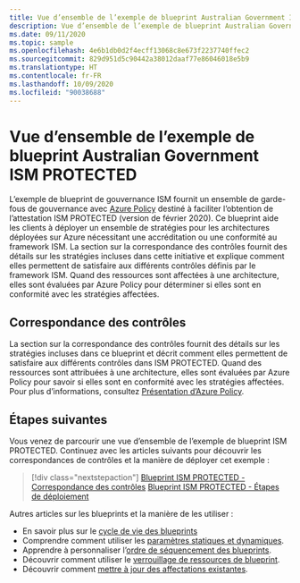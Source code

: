```yaml
---
title: Vue d’ensemble de l’exemple de blueprint Australian Government ISM PROTECTED
description: Vue d’ensemble de l’exemple de blueprint Australian Government ISM PROTECTED. Cet exemple de blueprint aide les clients à évaluer des contrôles ISM PROTECTED spécifiques.
ms.date: 09/11/2020
ms.topic: sample
ms.openlocfilehash: 4e6b1db0d2f4ecff13068c8e673f2237740ffec2
ms.sourcegitcommit: 829d951d5c90442a38012daaf77e86046018e5b9
ms.translationtype: HT
ms.contentlocale: fr-FR
ms.lasthandoff: 10/09/2020
ms.locfileid: "90038688"
---
```

# <a name="overview-of-the-australian-government-ism-protected-blueprint-sample"></a>Vue d’ensemble de l’exemple de blueprint Australian Government ISM PROTECTED

L’exemple de blueprint de gouvernance ISM fournit un ensemble de garde-fous de gouvernance avec [Azure Policy](../../../policy/overview.md) destiné à faciliter l’obtention de l’attestation ISM PROTECTED (version de février 2020). Ce blueprint aide les clients à déployer un ensemble de stratégies pour les architectures déployées sur Azure nécessitant une accréditation ou une conformité au framework ISM. La section sur la correspondance des contrôles fournit des détails sur les stratégies incluses dans cette initiative et explique comment elles permettent de satisfaire aux différents contrôles définis par le framework ISM. Quand des ressources sont affectées à une architecture, elles sont évaluées par Azure Policy pour déterminer si elles sont en conformité avec les stratégies affectées.

## <a name="control-mapping"></a>Correspondance des contrôles

La section sur la correspondance des contrôles fournit des détails sur les stratégies incluses dans ce blueprint et décrit comment elles permettent de satisfaire aux différents contrôles dans ISM PROTECTED. Quand des ressources sont attribuées à une architecture, elles sont évaluées par Azure Policy pour savoir si elles sont en conformité avec les stratégies affectées. Pour plus d’informations, consultez [Présentation d’Azure Policy](../../../policy/overview.md).

## <a name="next-steps"></a>Étapes suivantes

Vous venez de parcourir une vue d’ensemble de l’exemple de blueprint ISM PROTECTED. Continuez avec les articles suivants pour découvrir les correspondances de contrôles et la manière de déployer cet exemple :

> [!div class="nextstepaction"]
> [Blueprint ISM PROTECTED - Correspondance des contrôles](./control-mapping.md)
> [Blueprint ISM PROTECTED - Étapes de déploiement](./deploy.md)

Autres articles sur les blueprints et la manière de les utiliser :

- En savoir plus sur le [cycle de vie des blueprints](../../concepts/lifecycle.md)
- Comprendre comment utiliser les [paramètres statiques et dynamiques](../../concepts/parameters.md).
- Apprendre à personnaliser l’[ordre de séquencement des blueprints](../../concepts/sequencing-order.md).
- Découvrir comment utiliser le [verrouillage de ressources de blueprint](../../concepts/resource-locking.md).
- Découvrir comment [mettre à jour des affectations existantes](../../how-to/update-existing-assignments.md).